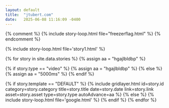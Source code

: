 ```yaml
---
layout: default
title:  "jtubert.com"
date:   2025-06-08 11:16:09 -0400
---
```


{% comment %}
 {% include story-loop.html file="freezerflag.html" %}
{% endcomment %}
 

{% include story-loop.html file='story1.html' %}

{% for story in site.data.stories %}
  {% assign aa = "hgajlbldbp" %}

  {% if story.type == "video" %}
    {% assign aa = "hgajlbldbp" %}
  {% else %}
    {% assign aa = "5000ms" %}
  {% endif %}

  {% if story.template == "DEFAULT" %}
    {% include gridlayer.html 
      id=story.id
      category=story.category 
      title=story.title 
      date=story.date 
      link=story.link
      asset=story.asset
      type=story.type
      autoAdvance=aa
    %}
  {% else %}
    {% include story-loop.html file='google.html' %}
  {% endif %}
{% endfor %}